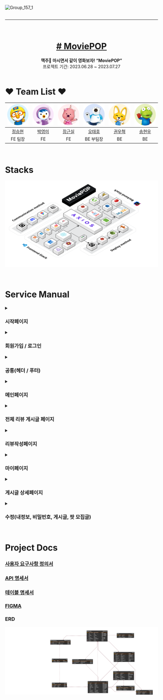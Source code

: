 ![Group_157_1](https://github.com/codestates-seb/seb44_main_008/assets/120915990/aa53d3a9-7da6-4c92-81d3-9bfa09709932)
<br>
<br>

<hr>
<br>

<!--## 🍿 We Are Popcorns 🍿-->

<!--## [MoviePOP](http://main-project-client.s3-website.ap-northeast-2.amazonaws.com/) -->
<div align="center" >
 <h1>
 <a href="http://main-project-client.s3-website.ap-northeast-2.amazonaws.com/" target="_blank" ># MoviePOP</a>
 </h1>
</div>

 <div align="center">
<b>맥주🍺 마시면서 같이 영화보자! “MoviePOP”</b><br>
 프로젝트 기간: 2023.06.28 ~ 2023.07.27
</div>
<br>

# ❤️ Team List ❤️

| ![정승현](client/public/assets/readmeImg/circle_pororo.png) | ![박영미](client/public/assets/readmeImg/circle_petty.png) | ![장근실](client/public/assets/readmeImg/circle_loppy.png) | ![오태호](client/public/assets/readmeImg/circle_poby.png) | ![권우혁](client/public/assets/readmeImg/circle_eddy.png) | ![송현우](client/public/assets/readmeImg/circle_crong.png) |
| :---------------------------------------------------------: | :--------------------------------------------------------: | :--------------------------------------------------------: | :-------------------------------------------------------: | :-------------------------------------------------------: | :--------------------------------------------------------: |
|             [정승현](https://github.com/plla2)              |           [박영미](https://github.com/suemeeeee)           |           [장근실](https://github.com/sirigogo)            |          [오태호](https://github.com/OhTaeHo-97)          |            [권우혁](https://github.com/44Kwon)            |           [송현우](https://github.com/song4529)            |
|                           FE 팀장                           |                             FE                             |                             FE                             |                         BE 부팀장                         |                            BE                             |                             BE                             |

<br>

# Stacks

![stack](client/public/assets/readmeImg/stack.png)

<br>

# Service Manual

<details>
 <summary><h3>시작페이지</h3></summary>
  
  - 이메일을 입력하면 해당 이메일을 회원가입으로 전송해서 편리하게 회원가입이 가능합니다.
- 로그인 버튼 클릭시 로그인 페이지로 이동합니다.
- 스크롤시 페이지가 아래, 위로 이동한다.
 <br>
   <br>
   <br>
<h3>시연영상</h3>

![GIF 이미지](readmeImg/시작페이지.gif)

</details>

<details>
 <summary><h3>회원가입 / 로그인</h3></summary>

회원가입

- 이미지 넣는 인풋을 클릭하여 데스크탑의 이미지를 업로드할 수 있다.
- 시작페이지에서 이메일을 입력을 했을 시 입력한 이메일이 뜬다.
- 이메일, 비밀번호, 비밀번호 확인에 유효성을 통과하지 못하면 인풋 아래에 경고문이 뜬다.
- 인풋의 x 버튼을 통해 입력값을 삭제할 수 있다.
- 태그를 최소 1개, 최대 3개까지 선택하여 메인페이지의 추천게시글에 해당 태그들의 게시글이 뜨게된다.
- 연도. 월. 일. 을 클릭하여 달력에서 생년월일을 선택한다.

로그인

- 가입되어 있지 않는 이메일로 로그인 시도시 존재하지않는 유저 알림창이 뜬다.
- 가입되어 있는 이메일이지만 비밀번호가 틀리면 일치하지않는 비밀번호 알림창이 뜬다.
- 유효성에 대한 경고문은 회원가입 페이지와 똑같다.
<h3>시연영상</h3>

![GIF 이미지](readmeImg/회원가입로그인.gif)

</details>

<details>
 <summary><h3>공통(헤더 / 푸터)</h3></summary>

- 헤더
- 로고를 클릭하면 메인 페이지로 이동한다.
- 검색창에 검색어를 입력하면 검색어를 포함하는 영화와 관련된 리뷰 게시글이 나타난다.
- '#' 버튼을 클릭하면 태그들이 나타나고, 특정 태그를 클릭하면 해당 태그를 포함한 리뷰 게시글들이 나타난다.
- 리뷰작성 버튼을 클릭하면 리뷰 작성 페이지로 이동한다.
- 프로필 이미지를 클릭하면 MyPage 버튼과 Logout 버튼이 나타난다.
  - MyPage 버튼을 클릭하면 마이페이지로 이동한다.
  - Logout 버튼을 클릭하면 로그아웃을 진행한다.
- 푸터

  - github 로고, 노션 로고, 피그마 로고를 통해 각 로고에 맞는 해당 서비스의 사이트로 이동할 수 있다.
  <h3>시연영상</h3>

  ![GIF 이미지](readmeImg/공통.gif)

</details>

<details>
 <summary><h3>메인페이지</h3></summary>

- 메인 페이지에는 유저 맞춤 추천 게시글, 인기 게시글, 전체 게시글이 나타난다.
- 각각의 게시글에는 썸네일, 게시글 제목, 작성 일자, 작성자 닉네임이 표시된다.
- 유저 맞춤 추천 게시글과 인기 게시글은 8개가 나타나고, 슬라이더를 이용하여 이동할 수 있으며 전체 게시글은 12개가 나타난다.
- 특정 게시글을 클릭하면 해당 게시글 상세 페이지로 이동한다.
- 더 보기 버튼을 클릭하면 전체 리뷰 게시글 페이지로 이동한다.

<h3>시연영상</h3>

![GIF 이미지](readmeImg/메인페이지.gif)

</details>

<details>
 <summary><h3>전체 리뷰 게시글 페이지</h3></summary>

- 전체 리뷰 게시글 페이지에는 모든 유저가 작성한 게시글들이 나타난다.
- 각각의 게시글에는 썸네일, 게시글 제목, 작성 일자, 작성자 닉네임이 표시된다.
- 무한 스크롤이 적용되어 스크롤을 내리면 새로운 게시글들이 나타난다.
- 특정 게시글을 클릭하면 해당 게시글 상세 페이지로 이동한다.
<h3>시연영상</h3>

![GIF 이미지](readmeImg/전체리뷰게시글.gif)

</details>

<details>
 <summary><h3>리뷰작성페이지</h3></summary>

- 썸네일, 게시글 제목, 영화 제목, 태그, 게시글 내용을 입력하고 등록하기 버튼을 클릭하면 해당 게시글이 등록된다.
  - 썸네일은 선택 사항이며, 태그는 최소 1개, 최대 3개까지 입력 가능하다.
  - 게시글 내용은 최소 10자, 최대 500자까지 입력 가능하다.
  <h3>시연영상</h3>

![GIF 이미지](readmeImg/리뷰작성페이지.gif)

</details>

<details>
 <summary><h3>마이페이지</h3></summary>

- 오른쪽 상단에 프로필 이미지를 클릭한 후, MyPage를 클릭하면 마이 페이지로 이동한다.
- 마이 페이지에는 개인정보(이름, 닉네임, 프로필 이미지, 이메일, 내가 선택한 태그), 활동 내역(찜한 게시글, 내가 쓴 게시글, 내가 모집중인 팟, 내가 참여중인 팟 정보)가 나타난다.
- 찜한 게시글
  - 찜한 게시글 중 하나를 클릭하면 해당 게시글 상세 페이지로 이동한다.
  - 찜한 게시글에 있는 가득 찬 팝콘 모양 버튼을 클릭하면 해당 게시글에 대한 찜이 취소되고 찜한 게시글 목록에서 사라진다.
- 내가 쓴 게시글
  - 내가 쓴 게시글 중 하나를 클릭하면 해당 게시글 상페 페이지로 이동한다.
  - 수정 버튼을 클릭하면 게시글 수정 페이지로 이동한다.
  - 삭제 버튼을 클릭하면 해당 게시글은 삭제된다. (새로고침을 진행하면 내가 쓴 게시글 목록에서 사라진다.)
- 내가 모집중인 팟
  - 내가 모집중인 팟 중 하나를 클릭하면 해당 팟의 정보를 나타내는 모달창이 나타난다.
  - 수정하기 버튼을 클릭하면 팟 정보를 수정할 수 있는 모달창이 나타난다.
  - 모집 삭제 버튼을 클릭하면 해당 팟 모집글은 삭제되고 내가 모집중인 팟 목록에서 사라진다.
- 내가 참여중인 팟
  - 내가 참여중인 팟 중 하나를 클릭하면 해당 팟의 정보를 나타내는 모달창이 나타난다.
  - 팟 참여 취소하기 버튼을 클릭하면 해당 팟의 참여가 취소되고 내가 참여중인 팟 목록에서 사라진다.
- 회원 탈퇴 버튼을 클릭하면 해당 회원은 서비스에서 탈퇴 처리되며 시작 페이지로 이동한다.
<h3>시연영상</h3>

![GIF 이미지](readmeImg/마이페이지.gif)

</details>

<details>
 <summary><h3>게시글 상세페이지</h3></summary>

- 특정 게시글을 클릭하면 게시글 상세 페이지로 이동한다.
- 게시글 상세 페이지에서는 게시글 제목, 영화 제목, 태그, 작성자 정보, 찜 개수, 작성 날짜, 게시글 내용, 썸네일, 팟 모집글 정보, 댓글 정보, 댓글별 좋아요 정보를 표시한다.
  - 팟 모집글 정보 : 팟 모집글 제목, 모임 일시, 장소, 모집 인원 현황, 참여자 일부 프로필 이미지
  - 댓글 정보 : 댓글 내용, 작성자 닉네임, 작성 날짜, 좋아요 개수
- (빈/가득 찬) 팝콘 모양 버튼을 클릭하면 해당 게시글에 대한 찜 (등록/해제)가 이루어지며 (가득 찬/빈) 팝콘 모양 버튼으로 변경되고 찜 개수가 (올라간다/내려간다).
- 댓글을 작성하고 등록 버튼을 누르면 댓글이 작성된다.
- 댓글에 있는 (빈/가득 찬) 팝콘 모양 버튼을 클릭하면 해당 댓글에 좋아요 (등록/해제)가 이루어지며 (가득 찬/빈) 팝콘 모양 버튼으로 변경되고 좋아요 개수가 (올라간다/내려간다).
- 등록하기 버튼을 클릭하면 팟 모집글을 등록할 수 있는 화면이 나타난다.
  - 팟 모집글 제목과 모집 일시, 장소와 모집 인원 및 소개글을 작성한 후 팟 모집하기 버튼을 클릭하면 팟 모집글이 등록된다.
  - 팟 모집글을 작성하면 작성자는 자동으로 해당 팟에 참여가 된다.
- 특정 팟 모집글을 클릭한 후, 모집 신청 버튼을 누르면 해당 팟에 참여할 수 있다.
<h3>시연영상</h3>

![GIF 이미지](readmeImg/상세페이지.gif)

</details>

<details>
 <summary><h3>수정(내정보, 비밀번호, 게시글, 팟 모집글)</h3></summary>

- 내 정보 수정
  - 회원 정보 수정 버튼을 클릭하여 회원 정보 수정 페이지로 이동한다.
  - 변경하고자 하는 프로필 이미지, 닉네임 및 태그를 작성한 후 회원정보 저장 버튼을 클릭한다.
  - 회원 정보 수정이 이루어지고 마이 페이지로 이동한다.
- 비밀번호 수정
  - 회원 정보 수정 페이지에서 비밀번호 수정 버튼을 클릭하여 비밀번호 수정 페이지로 이동한다.
  - 현재 비밀번호 및 변경할 비밀번호, 변경 비밀번호 확인을 입력한다.
  - 현재 비밀번호와 다르면 비밀번호가 일치하지 않는다는 오류 메시지를 띄우고 일치한다면 변경할 비밀번호로 비밀번호가 변경되고 마이 페이지로 이동한다.
- 게시글 수정
  - 썸네일, 게시글 제목, 영화 제목, 태그, 게시글 내용을 입력하고 수정하기 버튼을 클릭하면 해당 게시글이 수정된다.
    - 썸네일은 필수 사항이며, 태그는 최소 1개, 최대 3개까지 입력 가능하다.
    - 게시글 내용은 최소 10자, 최대 500자까지 입력 가능하다.
- 팟 모집글 수정

  - 팟 모집글 제목과 모집 일시, 장소와 모집 인원 및 소개글을 작성한 후 수정하기 버튼을 클릭하면 해당 팟 모집글이 수정된다.

<h3>시연영상</h3>

내 정보 수정

![GIF 이미지](readmeImg/내정보수정.gif)

비밀번호 수정

![GIF 이미지](readmeImg/비밀번호수정.gif)

게시글 수정

![GIF 이미지](readmeImg/게시글수정.gif)

팟 모집글 수정

![GIF 이미지](readmeImg/팟모집글%20수정.gif)

</details>

</br>

# Project Docs

<h3>
<a href="https://docs.google.com/spreadsheets/d/1Slfum1zWdXpBSOvOxEtNilgL92MbPYO04idsWfmvpDc/edit#gid=0" target="_blank">사용자 요구사항 정의서</a>
</h3>

<h3>
<a href="https://docs.google.com/spreadsheets/d/1Slfum1zWdXpBSOvOxEtNilgL92MbPYO04idsWfmvpDc/edit#gid=817701079" target="_blank">API 명세서</a>
</h3>

<h3>
<a href="https://docs.google.com/spreadsheets/d/1Slfum1zWdXpBSOvOxEtNilgL92MbPYO04idsWfmvpDc/edit#gid=120528146" target="_blank">테이블 명세서</a>
</h3>

<h3>
<a href="https://www.figma.com/file/maARXS3UetvMalzTyq5YrL/MoviePop?type=design&node-id=0%3A1&mode=design&t=FQ0hRk4QYqURYGbA-1" target="_blank">FIGMA</a>
</h3>

<h3>
 ERD
</h3>

![ERD](readmeImg/MoviePop.png)
